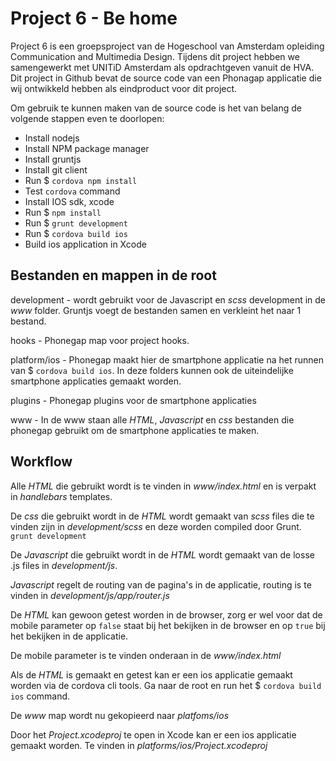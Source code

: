 # Project 6 - Be home

Project 6 is een groepsproject van de Hogeschool van Amsterdam opleiding Communication and Multimedia Design.
Tijdens dit project hebben we samengewerkt met UNITiD Amsterdam als opdrachtgeven vanuit de HVA.
Dit project in Github bevat de source code van een Phonagap applicatie die wij ontwikkeld hebben als eindproduct voor dit project.

Om gebruik te kunnen maken van de source code is het van belang de volgende stappen even te doorlopen:
* Install nodejs
* Install NPM package manager
* Install gruntjs
* Install git client
* Run $ `cordova npm install`
* Test `cordova` command
* Install IOS sdk, xcode
* Run $ `npm install`
* Run $ `grunt development`
* Run $ `cordova build ios`
* Build ios application in Xcode

## Bestanden en mappen in de root

development - wordt gebruikt voor de Javascript en _scss_ development in de _www_ folder.
Gruntjs voegt de bestanden samen en verkleint het naar 1 bestand.

hooks - Phonegap map voor project hooks.

platform/ios - Phonegap maakt hier de smartphone applicatie na het runnen van $ `cordova build ios`.
In deze folders kunnen ook de uiteindelijke smartphone applicaties gemaakt worden.

plugins - Phonegap plugins voor de smartphone applicaties

www - In de www staan alle _HTML_, _Javascript_ en _css_ bestanden die phonegap gebruikt om de smartphone applicaties te maken.

## Workflow

Alle _HTML_ die gebruikt wordt is te vinden in _www/index.html_ en is verpakt in _handlebars_ templates. 

De _css_ die gebruikt wordt in de _HTML_ wordt gemaakt van _scss_ files die te vinden zijn in _development/scss_ en deze worden compiled door Grunt. `grunt development`

De _Javascript_ die gebruikt wordt in de _HTML_ wordt gemaakt van de losse .js files in _development/js_.

_Javascript_ regelt de routing van de pagina's in de applicatie, routing is te vinden in _development/js/app/router.js_

De _HTML_ kan gewoon getest worden in de browser, zorg er wel voor dat de mobile parameter op `false` staat bij het bekijken in de browser en op `true` bij het bekijken in de applicatie.

De mobile parameter is te vinden onderaan in de _www/index.html_

Als de _HTML_ is gemaakt en getest kan er een ios applicatie gemaakt worden via de cordova cli tools. Ga naar de root en run het $ `cordova build ios` command.

De _www_ map wordt nu gekopieerd naar _platfoms/ios_

Door het _Project.xcodeproj_ te open in Xcode kan er een ios applicatie gemaakt worden. Te vinden in _platforms/ios/Project.xcodeproj_
